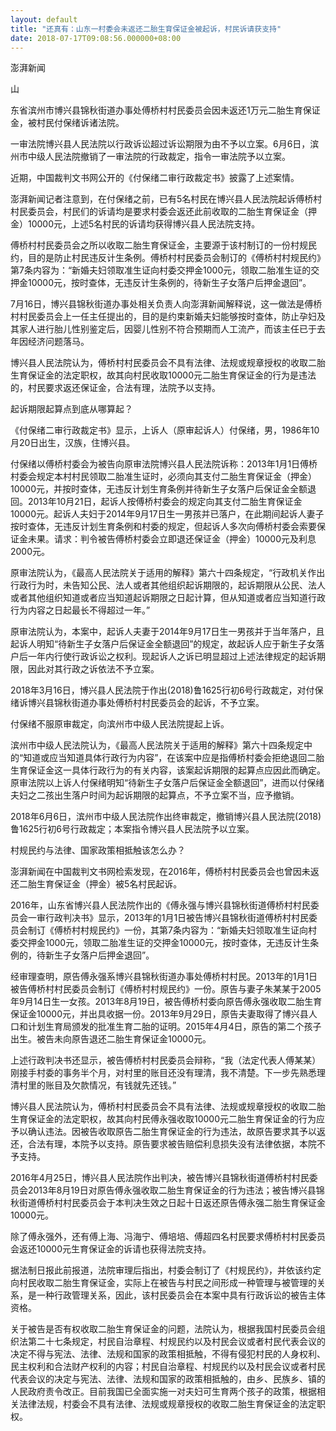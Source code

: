 ```yaml
---
layout: default
title: "还真有：山东一村委会未返还二胎生育保证金被起诉，村民诉请获支持"
date: 2018-07-17T09:08:56.000000+08:00
---
```


澎湃新闻


山


东省滨州市博兴县锦秋街道办事处傅桥村村民委员会因未返还1万元二胎生育保证金，被村民付保绪诉诸法院。


一审法院博兴县人民法院以行政诉讼超过诉讼期限为由不予以立案。6月6日，滨州市中级人民法院撤销了一审法院的行政裁定，指令一审法院予以立案。


近期，中国裁判文书网公开的《付保绪二审行政裁定书》披露了上述案情。


澎湃新闻记者注意到，在付保绪之前，已有5名村民在博兴县人民法院起诉傅桥村村民委员会，村民们的诉请均是要求村委会返还此前收取的二胎生育保证金（押金）10000元，上述5名村民的诉请均获得博兴县人民法院支持。


傅桥村村民委员会之所以收取二胎生育保证金，主要源于该村制订的一份村规民约，目的是防止村民违反计生条例。傅桥村村民委员会制订的《傅桥村村规民约》第7条内容为：“新婚夫妇领取准生证向村委交押金1000元，领取二胎准生证的交押金10000元，按时查体，无违反计生条例的，待新生子女落户后押金退回”。


7月16日，博兴县锦秋街道办事处相关负责人向澎湃新闻解释说，这一做法是傅桥村村民委员会上一任主任提出的，目的是约束新婚夫妇能够按时查体，防止孕妇及其家人进行胎儿性别鉴定后，因婴儿性别不符合预期而人工流产，而该主任已于去年因经济问题落马。


博兴县人民法院认为，傅桥村村民委员会不具有法律、法规或规章授权的收取二胎生育保证金的法定职权，故其向村民收取10000元二胎生育保证金的行为是违法的，村民要求返还保证金，合法有理，法院予以支持。


起诉期限起算点到底从哪算起？


《付保绪二审行政裁定书》显示，上诉人（原审起诉人）付保绪，男，1986年10月20日出生，汉族，住博兴县。


付保绪以傅桥村委会为被告向原审法院博兴县人民法院诉称：2013年1月1日傅桥村委会规定本村村民领取二胎准生证时，必须向其支付二胎生育保证金（押金）10000元，并按时查体，无违反计划生育条例并待新生子女落户后保证金全额退回。2013年10月21日，起诉人按傅桥村委会的规定向其支付二胎生育保证金10000元。起诉人夫妇于2014年9月17日生一男孩并已落户，在此期间起诉人妻子按时查体，无违反计划生育条例和村委的规定，但起诉人多次向傅桥村委会索要保证金未果。请求：判令被告傅桥村委会立即退还保证金（押金）10000元及利息2000元。


原审法院认为，《最高人民法院关于适用的解释》第六十四条规定，“行政机关作出行政行为时，未告知公民、法人或者其他组织起诉期限的，起诉期限从公民、法人或者其他组织知道或者应当知道起诉期限之日起计算，但从知道或者应当知道行政行为内容之日起最长不得超过一年。”


原审法院认为，本案中，起诉人夫妻于2014年9月17日生一男孩并于当年落户，且起诉人明知“待新生子女落户后保证金全额退回”的规定，故起诉人应于新生子女落户后一年内行使行政诉讼之权利。现起诉人之诉已明显超过上述法律规定的起诉期限，因此对其行政之诉依法不予立案。


2018年3月16日，博兴县人民法院于作出(2018)鲁1625行初6号行政裁定，对付保绪诉博兴县锦秋街道办事处傅桥村村民委员会的起诉，不予立案。


付保绪不服原审裁定，向滨州市中级人民法院提起上诉。


滨州市中级人民法院认为，《最高人民法院关于适用的解释》第六十四条规定中的“知道或应当知道具体行政行为内容”，在该案中应是指傅桥村委会拒绝退回二胎生育保证金这一具体行政行为的有关内容，该案起诉期限的起算点应因此而确定。原审法院以上诉人付保绪明知“待新生子女落户后保证金全额退回”，进而以付保绪夫妇之二孩出生落户时间为起诉期限的起算点，不予立案不当，应予撤销。


2018年6月6日，滨州市中级人民法院作出终审裁定，撤销博兴县人民法院(2018)鲁1625行初6号行政裁定；本案指令博兴县人民法院予以立案。


村规民约与法律、国家政策相抵触该怎么办？


澎湃新闻在中国裁判文书网检索发现，在2016年，傅桥村村民委员会也曾因未返还二胎生育保证金（押金）被5名村民起诉。


2016年，山东省博兴县人民法院作出的《傅永强与博兴县锦秋街道傅桥村村民委员会一审行政判决书》显示，2013年的1月1日被告博兴县锦秋街道傅桥村村民委员会制订《傅桥村村规民约》一份，其第7条内容为：“新婚夫妇领取准生证向村委交押金1000元，领取二胎准生证的交押金10000元，按时查体，无违反计生条例的，待新生子女落户后押金退回”。


经审理查明，原告傅永强系博兴县锦秋街道办事处傅桥村村民。2013年的1月1日被告傅桥村村民委员会制订《傅桥村村规民约》一份。原告与妻子朱某某于2005年9月14日生一女孩。2013年8月19日，被告傅桥村委向原告傅永强收取二胎生育保证金10000元，并出具收据一份。2013年9月29日，原告夫妻取得了博兴县人口和计划生育局颁发的批准生育二胎的证明。2015年4月4日，原告的第二个孩子出生。被告未向原告退还二胎生育保证金10000元。


上述行政判决书还显示，被告傅桥村村民委员会辩称，“我（法定代表人傅某某）刚接手村委的事务半个月，对村里的账目还没有理清，我不清楚。下一步先熟悉理清村里的账目及欠款情况，有钱就先还钱。”


博兴县人民法院认为，傅桥村村民委员会不具有法律、法规或规章授权的收取二胎生育保证金的法定职权，故其向村民傅永强收取10000元二胎生育保证金的行为应予以确认违法。因被告收取原告二胎生育保证金的行为违法，故原告要求其予以返还，合法有理，本院予以支持。原告要求被告赔偿利息损失没有法律依据，本院不予支持。


2016年4月25日，博兴县人民法院作出判决，被告博兴县锦秋街道傅桥村村民委员会2013年8月19日对原告傅永强收取二胎生育保证金的行为违法；被告博兴县锦秋街道傅桥村村民委员会于本判决生效之日起十日返还原告傅永强二胎生育保证金10000元。


除了傅永强外，还有傅上海、冯海宁、傅培培、傅超四名村民要求傅桥村村民委员会返还10000元生育保证金的诉请也获得法院支持。


据法制日报此前报道，法院审理后指出，村委会制订了《村规民约》，并依该约定向村民收取二胎生育保证金，实际上在被告与村民之间形成一种管理与被管理的关系，是一种行政管理关系，因此，该村民委员会在本案中具有行政诉讼的被告主体资格。


关于被告是否有权收取二胎生育保证金的问题，法院认为，根据我国村民委员会组织法第二十七条规定，村民自治章程、村规民约以及村民会议或者村民代表会议的决定不得与宪法、法律、法规和国家的政策相抵触，不得有侵犯村民的人身权利、民主权利和合法财产权利的内容；村民自治章程、村规民约以及村民会议或者村民代表会议的决定与宪法、法律、法规和国家的政策相抵触的，由乡、民族乡、镇的人民政府责令改正。目前我国已全面实施一对夫妇可生育两个孩子的政策，根据相关法律法规，村委会不具有法律、法规或规章授权的收取二胎生育保证金的法定职权。

